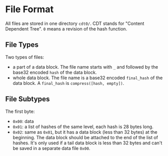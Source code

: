 # File Format

All files are stored in one directory `cdt0/`. CDT stands for "Content Dependent Tree". `0` means a revision of the hash function.

## File Types

Two types of files:

- a part of a data block. The file name starts with `_` and followed by the base32 encoded `hash` of the data block.
- whole data block. The file name is a base32 encoded `final_hash` of the data block. A `final_hash` is `compress([hash, empty])`.

## File Subtypes

The first byte:

- `0x00`: data
- `0x01`: a list of hashes of the same level, each hash is 28 bytes long.
- `0x02`: same as `0x01`, but it has a data block (less than 32 bytes) at the beginning. The data block should be attached to the end of the list of hashes. It's only used if a tail data block is less than 32 bytes and can't be saved in a separate data file `0x00`.